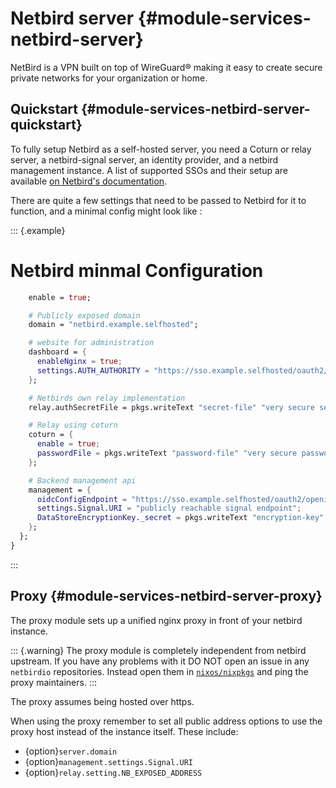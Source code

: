 # Netbird server {#module-services-netbird-server}

NetBird is a VPN built on top of WireGuard® making it easy to create secure private networks for your organization or home.

## Quickstart {#module-services-netbird-server-quickstart}

To fully setup Netbird as a self-hosted server, you need a Coturn or relay server, a netbird-signal server, an identity provider, and
a netbird management instance.
A list of supported SSOs and their setup are available [on Netbird's documentation](https://docs.netbird.io/selfhosted/selfhosted-guide#step-3-configure-identity-provider-idp).

There are quite a few settings that need to be passed to Netbird for it to function, and a minimal config might look like :

::: {.example}

# Netbird minmal Configuration

```nix
    enable = true;

    # Publicly exposed domain
    domain = "netbird.example.selfhosted";

    # website for administration
    dashboard = {
      enableNginx = true;
      settings.AUTH_AUTHORITY = "https://sso.example.selfhosted/oauth2/openid/netbird";
    };

    # Netbirds own relay implementation
    relay.authSecretFile = pkgs.writeText "secret-file" "very secure secret";

    # Relay using coturn
    coturn = {
      enable = true;
      passwordFile = pkgs.writeText "password-file" "very secure password";
    };

    # Backend management api
    management = {
      oidcConfigEndpoint = "https://sso.example.selfhosted/oauth2/openid/netbird/.well-known/openid-configuration";
      settings.Signal.URI = "publicly reachable signal endpoint";
      DataStoreEncryptionKey._secret = pkgs.writeText "encryption-key" "another very secure secret";
    };
  };
}
```
:::

## Proxy {#module-services-netbird-server-proxy}

The proxy module sets up a unified nginx proxy in front of your netbird instance.

::: {.warning}
The proxy module is completely independent from netbird upstream.
If you have any problems with it DO NOT open an issue in any `netbirdio` repositories. Instead open them in [`nixos/nixpkgs`](https://github.com/nixos/nixpkgs/issues) and ping the proxy maintainers.
:::

The proxy assumes being hosted over https.

When using the proxy remember to set all public address options to use the proxy host instead of the instance itself. These include:

- {option}`server.domain`
- {option}`management.settings.Signal.URI`
- {option}`relay.setting.NB_EXPOSED_ADDRESS`
